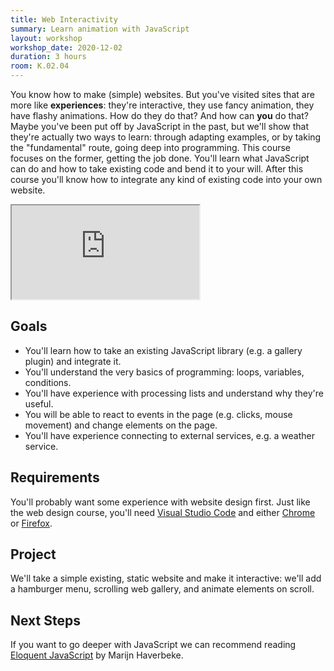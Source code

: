 ```yaml
---
title: Web Interactivity
summary: Learn animation with JavaScript
layout: workshop
workshop_date: 2020-12-02
duration: 3 hours
room: K.02.04
---
```


You know how to make (simple) websites. But you've visited sites that are more like **experiences**: they're interactive, they use fancy animation, they have flashy animations. How do they do that? And how can **you** do that? Maybe you've been put off by JavaScript in the past, but we'll show that they're actually two ways to learn: through adapting examples, or by taking the "fundamental" route, going deep into programming. This course focuses on the former, getting the job done. You'll learn what JavaScript can do and how to take existing code and bend it to your will. After this course you'll know how to integrate any kind of existing code into your own website.

<div class="embed-responsive embed-responsive-16by9">
  <iframe class="embed-responsive-item" src="https://www.youtube.com/embed/AZQrTeOYqMo"></iframe>
</div>

## Goals

- You'll learn how to take an existing JavaScript library (e.g. a gallery plugin) and integrate it.
- You'll understand the very basics of programming: loops, variables, conditions.
- You'll have experience with processing lists and understand why they're useful.
- You will be able to react to events in the page (e.g. clicks, mouse movement) and change elements on the page.
- You'll have experience connecting to external services, e.g. a weather service.

## Requirements

You'll probably want some experience with website design first. Just like the web design course, you'll need [Visual Studio Code](https://code.visualstudio.com/) and either [Chrome](https://google.com/chrome) or [Firefox](https://www.mozilla.org/firefox).

## Project

We'll take a simple existing, static website and make it interactive: we'll add a hamburger menu, scrolling web gallery, and animate elements on scroll.

## Next Steps

If you want to go deeper with JavaScript we can recommend reading [Eloquent JavaScript](https://eloquentjavascript.net/) by Marijn Haverbeke.
